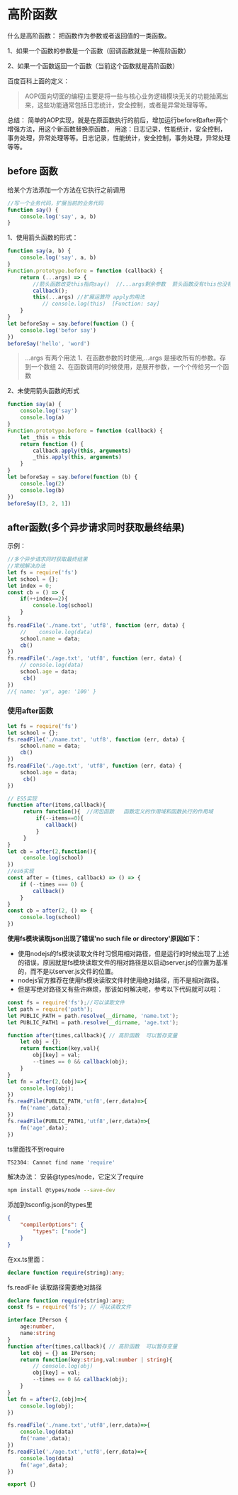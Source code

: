 # 高阶函数  

什么是高阶函数： 把函数作为参数或者返回值的一类函数。

1、如果一个函数的参数是一个函数（回调函数就是一种高阶函数）

2、如果一个函数返回一个函数（当前这个函数就是高阶函数）

百度百科上面的定义：
> AOP(面向切面的编程)主要是将一些与核心业务逻辑模块无关的功能抽离出来，这些功能通常包括日志统计，安全控制，或者是异常处理等等。

总结：
简单的AOP实现，就是在原函数执行的前后，增加运行before和after两个增强方法，用这个新函数替换原函数，
用途：日志记录，性能统计，安全控制，事务处理，异常处理等等。日志记录，性能统计，安全控制，事务处理，异常处理等等。


## before 函数

给某个方法添加一个方法在它执行之前调用

<!-- code runner //运行代码的插件 -->

```js
//写一个业务代码，扩展当前的业务代码
function say() {
    console.log('say', a, b)
}
```

1、使用箭头函数的形式：

```js
function say(a, b) {
    console.log('say', a, b)
}
Function.prototype.before = function (callback) {
    return (...args) => {
        //箭头函数改变this指向say()  //...args剩余参数  箭头函数没有this也没有argument
        callback();
        this(...args) //扩展运算符 apply的用法
           // console.log(this)  [Function: say]
    }
}
let beforeSay = say.before(function () {
    console.log('befor say')
})
beforeSay('hello', 'word')
```

> ...args 有两个用法
> 1、在函数参数的时使用,...args 是接收所有的参数。存到一个数组
> 2、在函数调用的时候使用，是展开参数，一个个传给另一个函数

2、未使用箭头函数的形式

```js
function say(a) {
    console.log('say')
    console.log(a)
}
Function.prototype.before = function (callback) {
    let _this = this
    return function () {
        callback.apply(this, arguments)
        _this.apply(this, arguments)
    }
}
let beforeSay = say.before(function (b) {
    console.log(2)
    console.log(b)
})
beforeSay([3, 2, 1])
```
##  after函数(多个异步请求同时获取最终结果)

示例：
```js
//多个异步请求同时获取最终结果
//常规解决办法
let fs = require('fs')
let school = {};
let index = 0;
const cb = () => {
    if(++index==2){
        console.log(school)
    }
}
fs.readFile('./name.txt', 'utf8', function (err, data) {
    //    console.log(data)
    school.name = data;
    cb()
})
fs.readFile('./age.txt', 'utf8', function (err, data) {
    // console.log(data)
    school.age = data;
     cb()
})
//{ name: 'yx', age: '100' }
```



### 使用after函数

```js
let fs = require('fs')
let school = {};
fs.readFile('./name.txt', 'utf8', function (err, data) {
    school.name = data;
    cb()
})
fs.readFile('./age.txt', 'utf8', function (err, data) {
    school.age = data;
     cb()
})

// ES5实现
function after(items,callback){
     return function(){  //闭包函数   函数定义的作用域和函数执行的作用域
         if(--items==0){
            callback() 
         }
     }
}
let cb = after(2,function(){
     console.log(school)
})
//es6实现
const after = (times, callback) => () => {
    if (--times === 0) {
        callback()
    }
}
const cb = after(2, () => {
    console.log(school)
})

```
**使用fs模块读取json出现了错误'no such file or directory'原因如下：**

  - 使用nodejs的fs模块读取文件时习惯用相对路径，但是运行的时候出现了上述的错误，原因就是fs模块读取文件的相对路径是以启动server.js的位置为基准的，而不是以server.js文件的位置。 
  - nodejs官方推荐在使用fs模块读取文件时使用绝对路径，而不是相对路径。
  - 但是写绝对路径又有些许麻烦，那该如何解决呢，参考以下代码就可以啦：

```js
const fs = require('fs');//可以读取文件
let path = require('path');
let PUBLIC_PATH = path.resolve(__dirname, 'name.txt');
let PUBLIC_PATH1 = path.resolve(__dirname, 'age.txt');

function after(times,callback){ // 高阶函数  可以暂存变量
    let obj = {};
    return function(key,val){
        obj[key] = val;
        --times == 0 && callback(obj);
    }
}
let fn = after(2,(obj)=>{
    console.log(obj);
})
fs.readFile(PUBLIC_PATH,'utf8',(err,data)=>{
    fn('name',data);
})
fs.readFile(PUBLIC_PATH1,'utf8',(err,data)=>{
    fn('age',data);
})

```

ts里面找不到require
```ts
TS2304: Cannot find name 'require' 
```
解决办法：
安装@types/node，它定义了require
```bash
npm install @types/node --save-dev
```
添加到tsconfig.json的types里
```json
{
    "compilerOptions": {
        "types": ["node"]
    }
}
```
在xx.ts里面：
```ts
declare function require(string):any;
```
fs.readFile 读取路径需要绝对路径

```ts
declare function require(string):any;
const fs = require('fs'); // 可以读取文件

interface IPerson {
    age:number,
    name:string
}
function after(times,callback){ // 高阶函数  可以暂存变量
    let obj = {} as IPerson;
    return function(key:string,val:number | string){
        // console.log(obj)
        obj[key] = val;
        --times == 0 && callback(obj);
    }
}
let fn = after(2,(obj)=>{
    console.log(obj);
})

fs.readFile('./name.txt','utf8',(err,data)=>{
    console.log(data)
    fn('name',data);
})
fs.readFile('./age.txt','utf8',(err,data)=>{
    console.log(data)
    fn('age',data);
})

export {}

```


